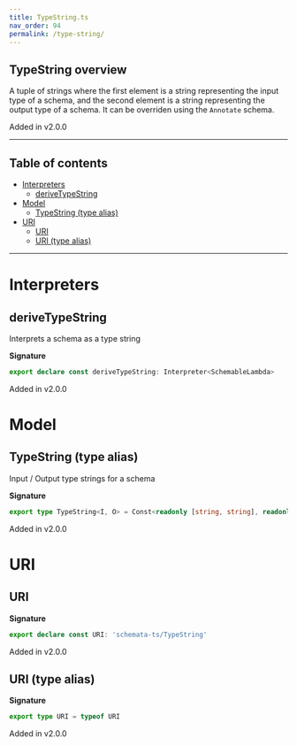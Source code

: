 ```yaml
---
title: TypeString.ts
nav_order: 94
permalink: /type-string/
---
```


## TypeString overview

A tuple of strings where the first element is a string representing the input type of a
schema, and the second element is a string representing the output type of a schema. It
can be overriden using the `Annotate` schema.

Added in v2.0.0

---

<h2 class="text-delta">Table of contents</h2>

- [Interpreters](#interpreters)
  - [deriveTypeString](#derivetypestring)
- [Model](#model)
  - [TypeString (type alias)](#typestring-type-alias)
- [URI](#uri)
  - [URI](#uri-1)
  - [URI (type alias)](#uri-type-alias)

---

# Interpreters

## deriveTypeString

Interprets a schema as a type string

**Signature**

```ts
export declare const deriveTypeString: Interpreter<SchemableLambda>
```

Added in v2.0.0

# Model

## TypeString (type alias)

Input / Output type strings for a schema

**Signature**

```ts
export type TypeString<I, O> = Const<readonly [string, string], readonly [I, O]>
```

Added in v2.0.0

# URI

## URI

**Signature**

```ts
export declare const URI: 'schemata-ts/TypeString'
```

Added in v2.0.0

## URI (type alias)

**Signature**

```ts
export type URI = typeof URI
```

Added in v2.0.0
